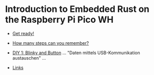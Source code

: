 # Introduction to Embedded Rust on the Raspberry Pi Pico WH

- [Get ready!](01_installation.md)
- [How many steps can you remember?](02_memory_game.md)
- [DIY 1: Blinky and Button](03_gpio.md)
... "Daten mittels USB-Kommunikation austauschen" ...

- [Links](99_useful-links.md)
